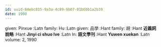 ```yaml
---
id: uuid-84ebc815-9a3a-4c89-9b07-01b6bb1a2b39
date: 1990
---
```


given: Pinxue :Latn
family: Hu :Latn
given: 品學 :Hant
family: 胡 :Hant
**近義詞說略** :Hant
**Jinyi ci shuo lve** :Latn
In: 
**語文學刊** :Hant
**Yuwen xuekan** :Latn
volume: 2, 1990